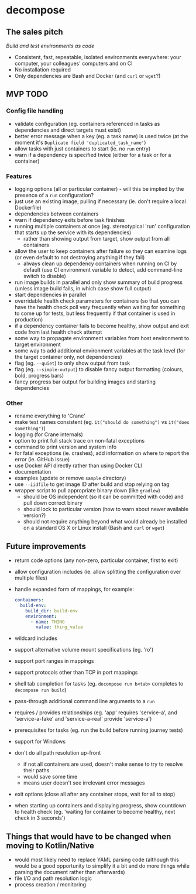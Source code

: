 # decompose

## The sales pitch

_Build and test environments as code_

* Consistent, fast, repeatable, isolated environments everywhere: your computer, your colleagues' computers and on CI
* No installation required
* Only dependencies are Bash and Docker (and `curl` or `wget`?)

## MVP TODO

### Config file handling
* validate configuration (eg. containers referenced in tasks as dependencies and direct targets must exist)
* better error message when a key (eg. a task name) is used twice (at the moment it's `Duplicate field 'duplicated_task_name'`)
* allow tasks with just containers to start (ie. no `run` entry)
* warn if a dependency is specified twice (either for a task or for a container)

### Features
* logging options (all or particular container) - will this be implied by the presence of a `run` configuration?
* just use an existing image, pulling if necessary (ie. don't require a local Dockerfile)
* dependencies between containers
* warn if dependency exits before task finishes
* running multiple containers at once (eg. stereotypical 'run' configuration that starts up the service with its dependencies)
  * rather than showing output from target, show output from all containers
* allow the user to keep containers after failure so they can examine logs (or even default to not destroying anything if they fail)
  * always clean up dependency containers when running on CI by default (use CI environment variable to detect, add command-line switch to disable) 
* run image builds in parallel and only show summary of build progress (unless image build fails, in which case show full output)
* start dependencies in parallel
* overridable health check parameters for containers (so that you can have the health check poll very frequently when waiting for something to 
  come up for tests, but less frequently if that container is used in production)
* if a dependency container fails to become healthy, show output and exit code from last health check attempt 
* some way to propagate environment variables from host environment to target environment
* some way to add additional environment variables at the task level (for the target container only, not dependencies)
* flag (eg. `--quiet`) to only show output from task
* flag (eg. `--simple-output`) to disable fancy output formatting (colours, bold, progress bars)
* fancy progress bar output for building images and starting dependencies

### Other
* rename everything to 'Crane'
* make test names consistent (eg. `it("should do something")` vs `it("does something")`)
* logging (for Crane internals)
* option to print full stack trace on non-fatal exceptions
* command to print version and system info
* for fatal exceptions (ie. crashes), add information on where to report the error (ie. GitHub issue)
* use Docker API directly rather than using Docker CLI
* documentation
* examples (update or remove `sample` directory)
* use `--iidfile` to get image ID after build and stop relying on tag
* wrapper script to pull appropriate binary down (like `gradlew`)
  * should be OS independent (so it can be committed with code) and pull down correct binary
  * should lock to particular version (how to warn about newer available version?)
  * should not require anything beyond what would already be installed on a standard OS X or Linux install (Bash and `curl` or `wget`)

## Future improvements
* return code options (any non-zero, particular container, first to exit)
* allow configuration includes (ie. allow splitting the configuration over multiple files)
* handle expanded form of mappings, for example:
  
  ```yaml
  containers:
    build-env:
      build_dir: build-env
      environment:
        - name: THING
          value: thing_value
  
  ```

* wildcard includes
* support alternative volume mount specifications (eg. 'ro')
* support port ranges in mappings
* support protocols other than TCP in port mappings
* shell tab completion for tasks (eg. `decompose run b<tab>` completes to `decompose run build`)
* pass-through additional command line arguments to a `run`
* requires / provides relationships (eg. 'app' requires 'service-a', and 'service-a-fake' and 'service-a-real' provide 'service-a')
* prerequisites for tasks (eg. run the build before running journey tests)
* support for Windows
* don't do all path resolution up-front
  * if not all containers are used, doesn't make sense to try to resolve their paths
  * would save some time
  * means user doesn't see irrelevant error messages
* exit options (close all after any container stops, wait for all to stop)
* when starting up containers and displaying progress, show countdown to health check (eg. 'waiting for container to become healthy, next check in 3 seconds')

## Things that would have to be changed when moving to Kotlin/Native

* would most likely need to replace YAML parsing code (although this would be a good opportunity to simplify it a 
  bit and do more things while parsing the document rather than afterwards)
* file I/O and path resolution logic
* process creation / monitoring
